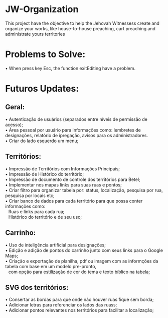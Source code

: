 # JW-Organization
This project have the objective to help the Jehovah Witnessess create and organize your works, like house-to-house preaching,
cart preaching and administrate yours territories

# Problems to Solve:
• When press key Esc, the function exitEditing have a problem.

# Futuros Updates:

<h2>Geral:</h2>
• Autenticação de usuários (separados entre níveis de permissão de acesso);<br>
• Área pessoal por usuário para informações como: lembretes de designações, relatório de ipregação, avisos para os administradores.<br>
• Criar do lado esquerdo um menu;

<h2>Territórios:</h2>
• Impressão de Territórios com Informações Principais;<br>
• Impressão de Histórico do território;<br>
• Impressão de documento de controle dos territórios para Betel;<br>
• Implementar nos mapas links para suas ruas e pontos;<br>
• Criar filtro para organizar tabela por: status, localização, pesquisa por rua, pesquisa por locais etc;<br>
• Criar banco de dados para cada território para que possa conter informações como:<br>
⠀Ruas e links para cada rua;<br>
⠀Histórico do território e de seu uso;

<h2>Carrinho:</h2>
• Uso de inteligência artificial para designações;<br>
• Edição e adição de pontos do carrinho junto com seus links para o Google Maps;<br>
• Criação e exportação de planilha, pdf ou imagem com as informções da tabela com base em um modelo pre-pronto,<br>
⠀com opção para estilização de cor do tema e texto bíblico na tabela;

<h2>SVG dos territórios:</h2>
• Consertar as bordas para que onde não houver ruas fique sem borda;<br>
• Adicionar letras para referenciar os lados das ruass;<br>
• Adicionar pontos relevantes nos territórios para facilitar a localização;<br>
